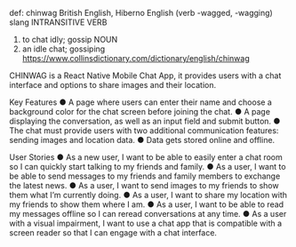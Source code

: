 def: chinwag
British English, Hiberno English
(verb -wagged, -wagging)
slang
INTRANSITIVE VERB
1. to chat idly; gossip
NOUN
2. an idle chat; gossiping
https://www.collinsdictionary.com/dictionary/english/chinwag

CHINWAG is a React Native Mobile Chat App, it provides users with a chat interface and options to share images and their location.

Key Features
● A page where users can enter their name and choose a background color for the chat screen
before joining the chat.
● A page displaying the conversation, as well as an input field and submit button.
● The chat must provide users with two additional communication features: sending images
and location data.
● Data gets stored online and offline.

User Stories
● As a new user, I want to be able to easily enter a chat room so I can quickly start talking to my
friends and family.
● As a user, I want to be able to send messages to my friends and family members to exchange
the latest news.
● As a user, I want to send images to my friends to show them what I’m currently doing.
● As a user, I want to share my location with my friends to show them where I am.
● As a user, I want to be able to read my messages offline so I can reread conversations at any
time.
● As a user with a visual impairment, I want to use a chat app that is compatible with a screen
reader so that I can engage with a chat interface.

